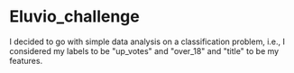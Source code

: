 # Eluvio_challenge

I decided to go with simple data analysis on a classification problem, i.e., I considered my labels to be "up_votes" and "over_18" and "title" to be my features.
